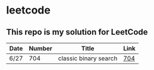 # leetcode
## This repo is my solution for LeetCode

| Date          | Number        |  Title |  Link
| -----------   | -----------   | ----------- | ----------- |
| 6/27          | 704           | classic binary search | [704](BinarySearch704.java)

